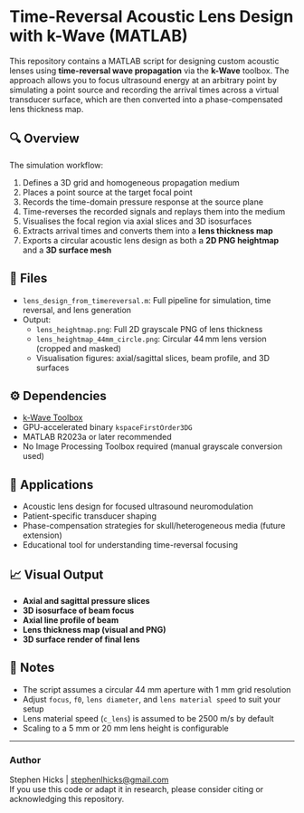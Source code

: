# Time-Reversal Acoustic Lens Design with k-Wave (MATLAB)

This repository contains a MATLAB script for designing custom acoustic lenses using **time-reversal wave propagation** via the **k-Wave** toolbox. The approach allows you to focus ultrasound energy at an arbitrary point by simulating a point source and recording the arrival times across a virtual transducer surface, which are then converted into a phase-compensated lens thickness map.

## 🔍 Overview

The simulation workflow:
1. Defines a 3D grid and homogeneous propagation medium
2. Places a point source at the target focal point
3. Records the time-domain pressure response at the source plane
4. Time-reverses the recorded signals and replays them into the medium
5. Visualises the focal region via axial slices and 3D isosurfaces
6. Extracts arrival times and converts them into a **lens thickness map**
7. Exports a circular acoustic lens design as both a **2D PNG heightmap** and a **3D surface mesh**

## 📂 Files

- `lens_design_from_timereversal.m`: Full pipeline for simulation, time reversal, and lens generation
- Output:  
  - `lens_heightmap.png`: Full 2D grayscale PNG of lens thickness  
  - `lens_heightmap_44mm_circle.png`: Circular 44 mm lens version (cropped and masked)  
  - Visualisation figures: axial/sagittal slices, beam profile, and 3D surfaces

## ⚙️ Dependencies

- [k-Wave Toolbox](https://www.k-wave.org/)  
- GPU-accelerated binary `kspaceFirstOrder3DG`  
- MATLAB R2023a or later recommended  
- No Image Processing Toolbox required (manual grayscale conversion used)

## 🧠 Applications

- Acoustic lens design for focused ultrasound neuromodulation
- Patient-specific transducer shaping
- Phase-compensation strategies for skull/heterogeneous media (future extension)
- Educational tool for understanding time-reversal focusing

## 📈 Visual Output

- **Axial and sagittal pressure slices**
- **3D isosurface of beam focus**
- **Axial line profile of beam**
- **Lens thickness map (visual and PNG)**
- **3D surface render of final lens**

## 📝 Notes

- The script assumes a circular 44 mm aperture with 1 mm grid resolution  
- Adjust `focus`, `f0`, `lens diameter`, and `lens material speed` to suit your setup  
- Lens material speed (`c_lens`) is assumed to be 2500 m/s by default  
- Scaling to a 5 mm or 20 mm lens height is configurable

---

### Author

Stephen Hicks | stephenlhicks@gmail.com  
If you use this code or adapt it in research, please consider citing or acknowledging this repository.
